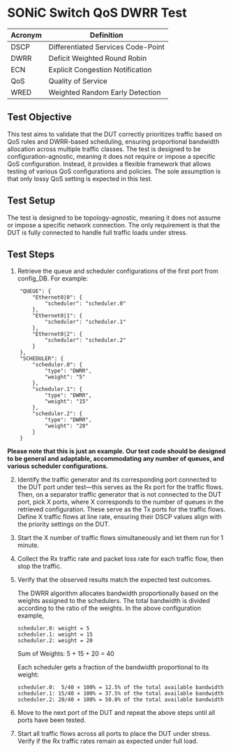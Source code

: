 # SONiC Switch QoS DWRR Test

| Acronym | Definition                           |
|---------|--------------------------------------|
| DSCP    | Differentiated Services Code-Point   |
| DWRR    | Deficit Weighted Round Robin         |
| ECN     | Explicit Congestion Notification     |
| QoS     | Quality of Service                   |
| WRED    | Weighted Random Early Detection      |

## Test Objective

This test aims to validate that the DUT correctly prioritizes traffic based on QoS rules and DWRR-based scheduling, ensuring proportional bandwidth allocation across multiple traffic classes.
The test is designed to be configuration-agnostic, meaning it does not require or impose a specific QoS configuration. Instead, it provides a flexible framework that allows testing of various QoS configurations and policies. The sole assumption is that only lossy QoS setting is expected in this test.

## Test Setup

The test is designed to be topology-agnostic, meaning it does not assume or impose a specific network connection. The only requirement is that the DUT is fully connected to handle full traffic loads under stress.

## Test Steps

1. Retrieve the queue and scheduler configurations of the first port from config_DB. For example:

```plaintext
    "QUEUE": {
        "Ethernet0|0": {
            "scheduler": "scheduler.0"
        },
        "Ethernet0|1": {
            "scheduler": "scheduler.1"
        },
        "Ethernet0|2": {
            "scheduler": "scheduler.2"
        }
    },
    "SCHEDULER": {
        "scheduler.0": {
            "type": "DWRR",
            "weight": "5"
        },
        "scheduler.1": {
            "type": "DWRR",
            "weight": "15"
        },
        "scheduler.2": {
            "type": "DWRR",
            "weight": "20"
        }
    }
```

   **Please note that this is just an example. Our test code should be designed to be general and adaptable, accommodating any number of queues, and various scheduler configurations.**

2. Identify the traffic generator and its corresponding port connected to the DUT port under test—this serves as the Rx port for the traffic flows. Then, on a separator traffic generator that is not connected to the DUT port, pick X ports, where X corresponds to the number of queues in the retrieved configuration. These serve as the Tx ports for the traffic flows. Define X traffic flows at line rate, ensuring their DSCP values align with the priority settings on the DUT.
3. Start the X number of traffic flows simultaneously and let them run for 1 minute.
4. Collect the Rx traffic rate and packet loss rate for each traffic flow, then stop the traffic.
5. Verify that the observed results match the expected test outcomes.

   The DWRR algorithm allocates bandwidth proportionally based on the weights assigned to the schedulers. The total bandwidth is divided according to the ratio of the weights. In the above configuration example,

   ```plaintext
   scheduler.0: weight = 5
   scheduler.1: weight = 15
   scheduler.2: weight = 20
   ```

   Sum of Weights: 5 + 15 + 20 = 40

   Each scheduler gets a fraction of the bandwidth proportional to its weight:

   ```plaintext
   scheduler.0:  5/40 × 100% = 12.5% of the total available bandwidth
   scheduler.1: 15/40 × 100% = 37.5% of the total available bandwidth
   scheduler.2: 20/40 × 100% = 50.0% of the total available bandwidth
   ```

6. Move to the next port of the DUT and repeat the above steps until all ports have been tested.
7. Start all traffic flows across all ports to place the DUT under stress. Verify if the Rx traffic rates remain as expected under full load.
